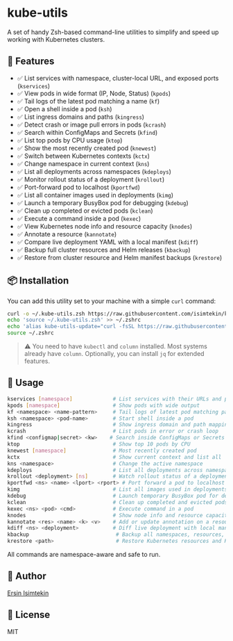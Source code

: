 # kube-utils

A set of handy Zsh-based command-line utilities to simplify and speed up working with Kubernetes clusters.

## 🚀 Features

- ✅ List services with namespace, cluster-local URL, and exposed ports (`kservices`)
- ✅ View pods in wide format (IP, Node, Status) (`kpods`)
- ✅ Tail logs of the latest pod matching a name (`kf`)
- ✅ Open a shell inside a pod (`ksh`)
- ✅ List ingress domains and paths (`kingress`)
- ✅ Detect crash or image pull errors in pods (`kcrash`)
- ✅ Search within ConfigMaps and Secrets (`kfind`)
- ✅ List top pods by CPU usage (`ktop`)
- ✅ Show the most recently created pod (`knewest`)
- ✅ Switch between Kubernetes contexts (`kctx`)
- ✅ Change namespace in current context (`kns`)
- ✅ List all deployments across namespaces (`kdeploys`)
- ✅ Monitor rollout status of a deployment (`krollout`)
- ✅ Port-forward pod to localhost (`kportfwd`)
- ✅ List all container images used in deployments (`kimg`)
- ✅ Launch a temporary BusyBox pod for debugging (`kdebug`)
- ✅ Clean up completed or evicted pods (`kclean`)
- ✅ Execute a command inside a pod (`kexec`)
- ✅ View Kubernetes node info and resource capacity (`knodes`)
- ✅ Annotate a resource (`kannotate`)
- ✅ Compare live deployment YAML with a local manifest (`kdiff`)
- ✅ Backup full cluster resources and Helm releases (`kbackup`)
- ✅ Restore from cluster resource and Helm manifest backups (`krestore`)

## 📦 Installation

You can add this utility set to your machine with a simple `curl` command:

```bash
curl -o ~/.kube-utils.zsh https://raw.githubusercontent.com/isimtekin/kube-utils/main/.kube-utils.zsh
echo 'source ~/.kube-utils.zsh' >> ~/.zshrc
echo 'alias kube-utils-update="curl -fsSL https://raw.githubusercontent.com/isimtekin/kube-utils/main/.kube-utils.zsh -o ~/.kube-utils.zsh && source ~/.kube-utils.zsh"'  >> ~/.zshrc
source ~/.zshrc
```

> ⚠️ You need to have `kubectl` and `column` installed. Most systems already have `column`. Optionally, you can install `jq` for extended features.

## 🧪 Usage

```bash
kservices [namespace]             # List services with their URLs and ports
kpods [namespace]                 # Show pods with wide output
kf <namespace> <name-pattern>     # Tail logs of latest pod matching pattern
ksh <namespace> <pod-name>        # Start shell inside a pod
kingress                          # Show ingress domain and path mappings
kcrash                            # List pods in error or crash loop
kfind <configmap|secret> <kw>    # Search inside ConfigMaps or Secrets
ktop                              # Show top 10 pods by CPU
knewest [namespace]               # Most recently created pod
kctx                              # Show current context and list all
kns <namespace>                   # Change the active namespace
kdeploys                          # List all deployments across namespaces
krollout <deployment> [ns]        # Watch rollout status of a deployment
kportfwd <ns> <name> <lport> <rport> # Port forward a pod to localhost
kimg                              # List all images used in deployments
kdebug                            # Launch temporary BusyBox pod for debugging
kclean                            # Clean up completed and evicted pods
kexec <ns> <pod> <cmd>            # Execute command in a pod
knodes                            # Show node info and resource capacity
kannotate <res> <name> <k> <v>    # Add or update annotation on a resource
kdiff <ns> <deployment>           # Diff live deployment with local manifest
kbackup                            # Backup all namespaces, resources, and Helm manifests
krestore <path>                    # Restore Kubernetes resources and Helm manifests from backup
```

All commands are namespace-aware and safe to run.

## 👤 Author

[Ersin Isimtekin](https://github.com/isimtekin)

## 🪪 License

MIT

